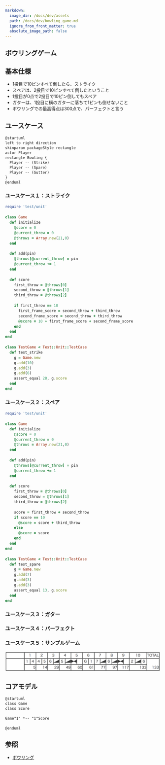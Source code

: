 ```yaml
---
markdown:
  image_dir: /docs/dev/assets
  path: /docs/dev/bowling_game.md
  ignore_from_front_matter: true
  absolute_image_path: false
---
```


ボウリングゲーム
---

## 基本仕様
+ 1投目で10ピンすべて倒したら、ストライク
+ スペアは、2投目で10ピンすべて倒したということ
+ 1投目が0点で2投目で10ピン倒してもスペア
+ ガターは、1投目に横のガターに落ちて1ピンも倒せないこと
+ ボウリングでの最高得点は300点で、パーフェクトと言う

## ユースケース
```puml
@startuml
left to right direction
skinparam packageStyle rectangle
actor Player
rectangle Bowling {
  Player -- (Strike)
  Player -- (Spare)
  Player -- (Gutter)
}
@enduml
```

### ユースケース１：ストライク
```ruby {cmd=true}
require 'test/unit'

class Game
  def initialize
    @score = 0
    @current_throw = 0
    @throws = Array.new(21,0)
  end

  def add(pin)
    @throws[@current_throw] = pin    
    @current_throw += 1
  end

  def score
    first_throw = @throws[0]
    second_throw = @throws[1]
    third_throw = @throws[2]

    if first_throw == 10
      first_frame_score = second_throw + third_throw      
      second_frame_score = second_throw + third_throw
      @score = 10 + first_frame_score + second_frame_score
    end
  end
end

class TestGame < Test::Unit::TestCase
  def test_strike
    g = Game.new
    g.add(10)
    g.add(3)
    g.add(6)
    assert_equal 28, g.score    
  end
end
```

### ユースケース２：スペア
```ruby {cmd=true}
require 'test/unit'

class Game
  def initialize
    @score = 0
    @current_throw = 0
    @throws = Array.new(21,0)
  end

  def add(pin)
    @throws[@current_throw] = pin    
    @current_throw += 1
  end  

  def score        
    first_throw = @throws[0]
    second_throw = @throws[1]
    third_throw = @throws[2]

    score = first_throw + second_throw
    if score == 10
      @score = score + third_throw
    else
      @score = score
    end
  end
end

class TestGame < Test::Unit::TestCase
  def test_spare
    g = Game.new
    g.add(7)
    g.add(3)
    g.add(3)
    assert_equal 13, g.score
  end
end
```

### ユースケース３：ガター

### ユースケース４：パーフェクト

### ユースケース５：サンプルゲーム
![](./images/score.png)

## コアモデル
```puml
@startuml
class Game
class Score

Game"1" *-- "1"Score

@enduml
```

## 参照
+ [ボウリング](https://ja.wikipedia.org/wiki/%E3%83%9C%E3%82%A6%E3%83%AA%E3%83%B3%E3%82%B0)